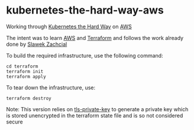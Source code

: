 # kubernetes-the-hard-way-aws

Working through [Kubernetes the Hard Way](https://github.com/kelseyhightower/kubernetes-the-hard-way) on [AWS](https://aws.amazon.com/)

The intent was to learn [AWS](https://aws.amazon.com/) and [Terraform](https://www.terraform.io/) and follows the work already done by [Slawek Zachcial](https://github.com/slawekzachcial/kubernetes-the-hard-way-aws)

To build the required infrastructure, use the following command:

```
cd terraform
terraform init
terraform apply
```

To tear down the infrastructure, use:
```
terraform destroy
```

Note: This version relies on [tls-private-key](https://www.terraform.io/docs/providers/tls/r/private_key.html) to generate a private key which is stored unencrypted in the terraform state file and is so not considered secure

